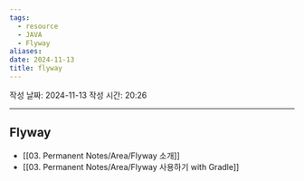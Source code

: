 ```yaml
---
tags:
  - resource
  - JAVA
  - Flyway
aliases: 
date: 2024-11-13
title: flyway
---
```


작성 날짜: 2024-11-13
작성 시간: 20:26

---

## Flyway

- [[03. Permanent Notes/Area/Flyway 소개]]
- [[03. Permanent Notes/Area/Flyway 사용하기 with Gradle]]
